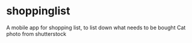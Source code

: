 # shoppinglist
A mobile app for shopping list, to list down what needs to be bought
Cat photo from shutterstock